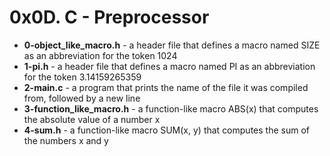 <h1>0x0D. C - Preprocessor</h1>
<ul>
<li><b>0-object_like_macro.h</b> - a header file that defines a macro named SIZE as an abbreviation for the token 1024</li>
<li><b>1-pi.h</b> - a header file that defines a macro named PI as an abbreviation for the token 3.14159265359</li>
<li><b>2-main.c</b> - a program that prints the name of the file it was compiled from, followed by a new line</li>
<li><b>3-function_like_macro.h</b> - a function-like macro ABS(x) that computes the absolute value of a number x</li>
<li><b>4-sum.h</b> - a function-like macro SUM(x, y) that computes the sum of the numbers x and y</li>
</ul>
